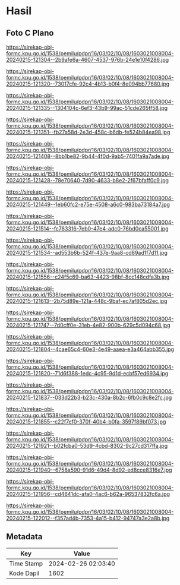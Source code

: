 # Hasil

## Foto C Plano

https://sirekap-obj-formc.kpu.go.id/1538/pemilu/pdpr/16/03/02/10/08/1603021008004-20240215-121304--2b9afe6a-4607-4537-976b-24e1e10f4286.jpg

https://sirekap-obj-formc.kpu.go.id/1538/pemilu/pdpr/16/03/02/10/08/1603021008004-20240215-121320--73017cfe-92c4-4b13-b0f4-8e094bb77680.jpg

https://sirekap-obj-formc.kpu.go.id/1538/pemilu/pdpr/16/03/02/10/08/1603021008004-20240215-121335--1304104c-6ef3-43b9-99ac-51cde265ff58.jpg

https://sirekap-obj-formc.kpu.go.id/1538/pemilu/pdpr/16/03/02/10/08/1603021008004-20240215-121351--fb27a58d-2e3d-458c-b6db-fe524b84ea98.jpg

https://sirekap-obj-formc.kpu.go.id/1538/pemilu/pdpr/16/03/02/10/08/1603021008004-20240215-121408--8bb1be82-9b44-4f0d-9ab5-7401fa9a7ade.jpg

https://sirekap-obj-formc.kpu.go.id/1538/pemilu/pdpr/16/03/02/10/08/1603021008004-20240215-121428--78e70640-7d90-4633-b8e2-2f67bfaff0c9.jpg

https://sirekap-obj-formc.kpu.go.id/1538/pemilu/pdpr/16/03/02/10/08/1603021008004-20240215-121449--1eb60fc2-e75e-4508-a6c0-983ba73184a7.jpg

https://sirekap-obj-formc.kpu.go.id/1538/pemilu/pdpr/16/03/02/10/08/1603021008004-20240215-121514--fc763316-7eb0-47e4-adc0-76bd0ca55001.jpg

https://sirekap-obj-formc.kpu.go.id/1538/pemilu/pdpr/16/03/02/10/08/1603021008004-20240215-121534--ad553b6b-524f-437e-9aa8-cd89ad1f7d11.jpg

https://sirekap-obj-formc.kpu.go.id/1538/pemilu/pdpr/16/03/02/10/08/1603021008004-20240215-121556--c24f5c69-ba63-4423-98bf-8cc148cdfa3b.jpg

https://sirekap-obj-formc.kpu.go.id/1538/pemilu/pdpr/16/03/02/10/08/1603021008004-20240215-121613--2b75d89e-121a-448c-9baf-ec7af805d2ec.jpg

https://sirekap-obj-formc.kpu.go.id/1538/pemilu/pdpr/16/03/02/10/08/1603021008004-20240215-121747--7d0cff0e-31eb-4e82-900b-629c5d094c68.jpg

https://sirekap-obj-formc.kpu.go.id/1538/pemilu/pdpr/16/03/02/10/08/1603021008004-20240215-121804--4cae65c4-60e3-4e49-aaea-e3a464abb355.jpg

https://sirekap-obj-formc.kpu.go.id/1538/pemilu/pdpr/16/03/02/10/08/1603021008004-20240215-121820--71d6f388-1edc-4c95-9d1d-ecbf57ed6934.jpg

https://sirekap-obj-formc.kpu.go.id/1538/pemilu/pdpr/16/03/02/10/08/1603021008004-20240215-121837--033d22b3-b23c-430a-8b2c-6fb0c9c8e2fc.jpg

https://sirekap-obj-formc.kpu.go.id/1538/pemilu/pdpr/16/03/02/10/08/1603021008004-20240215-121855--c22f7ef0-370f-40b4-b0fa-3597f89bf073.jpg

https://sirekap-obj-formc.kpu.go.id/1538/pemilu/pdpr/16/03/02/10/08/1603021008004-20240215-121921--b02fcba0-53d9-4cbd-8302-9c27cd317ffa.jpg

https://sirekap-obj-formc.kpu.go.id/1538/pemilu/pdpr/16/03/02/10/08/1603021008004-20240215-121940--6758a590-91d6-49d4-8d92-ed8cce8316e7.jpg

https://sirekap-obj-formc.kpu.go.id/1538/pemilu/pdpr/16/03/02/10/08/1603021008004-20240215-121956--cd4641dc-afa0-4ac6-b62a-96537832fc6a.jpg

https://sirekap-obj-formc.kpu.go.id/1538/pemilu/pdpr/16/03/02/10/08/1603021008004-20240215-122012--f357ad4b-7353-4a15-b412-94747a3e2a8b.jpg


## Metadata

| Key        | Value               |
| ---------- | ------------------- |
| Time Stamp | 2024-02-26 02:03:40 |
| Kode Dapil | 1602                |



